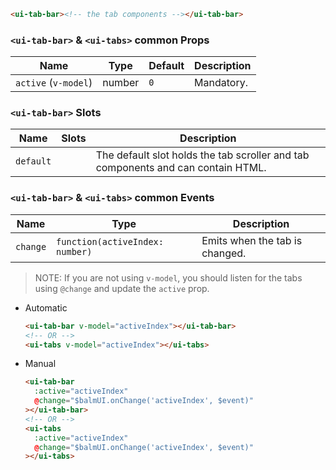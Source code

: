 ```html
<ui-tab-bar><!-- the tab components --></ui-tab-bar>
```

### `<ui-tab-bar>` & `<ui-tabs>` common Props

| Name                 | Type   | Default | Description |
| -------------------- | ------ | ------- | ----------- |
| `active` (`v-model`) | number | `0`     | Mandatory.  |

### `<ui-tab-bar>` Slots

| Name      | Slots | Description                                                                      |
| --------- | ----- | -------------------------------------------------------------------------------- |
| `default` |       | The default slot holds the tab scroller and tab components and can contain HTML. |

### `<ui-tab-bar>` & `<ui-tabs>` common Events

| Name     | Type                            | Description                    |
| -------- | ------------------------------- | ------------------------------ |
| `change` | `function(activeIndex: number)` | Emits when the tab is changed. |

> NOTE: If you are not using `v-model`, you should listen for the tabs using `@change` and update the `active` prop.

- Automatic

  ```html
  <ui-tab-bar v-model="activeIndex"></ui-tab-bar>
  <!-- OR -->
  <ui-tabs v-model="activeIndex"></ui-tabs>
  ```

- Manual

  ```html
  <ui-tab-bar
    :active="activeIndex"
    @change="$balmUI.onChange('activeIndex', $event)"
  ></ui-tab-bar>
  <!-- OR -->
  <ui-tabs
    :active="activeIndex"
    @change="$balmUI.onChange('activeIndex', $event)"
  ></ui-tabs>
  ```
